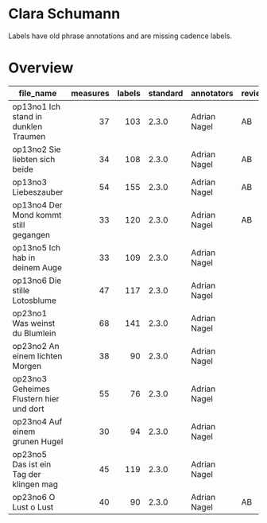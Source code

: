 # Clara Schumann

Labels have old phrase annotations and are missing cadence labels.

# Overview
|               file_name               |measures|labels|standard| annotators |reviewers|
|---------------------------------------|-------:|-----:|--------|------------|---------|
|op13no1 Ich stand in dunklen Traumen   |      37|   103|2.3.0   |Adrian Nagel|AB       |
|op13no2 Sie liebten sich beide         |      34|   108|2.3.0   |Adrian Nagel|AB       |
|op13no3 Liebeszauber                   |      54|   155|2.3.0   |Adrian Nagel|AB       |
|op13no4 Der Mond kommt still gegangen  |      33|   120|2.3.0   |Adrian Nagel|AB       |
|op13no5 Ich hab in deinem Auge         |      33|   109|2.3.0   |Adrian Nagel|         |
|op13no6 Die stille Lotosblume          |      47|   117|2.3.0   |Adrian Nagel|         |
|op23no1 Was weinst du Blumlein         |      68|   141|2.3.0   |Adrian Nagel|         |
|op23no2 An einem lichten Morgen        |      38|    90|2.3.0   |Adrian Nagel|         |
|op23no3 Geheimes Flustern hier und dort|      55|    76|2.3.0   |Adrian Nagel|         |
|op23no4 Auf einem grunen Hugel         |      30|    94|2.3.0   |Adrian Nagel|         |
|op23no5 Das ist ein Tag der klingen mag|      45|   119|2.3.0   |Adrian Nagel|         |
|op23no6 O Lust o Lust                  |      40|    90|2.3.0   |Adrian Nagel|AB       |
